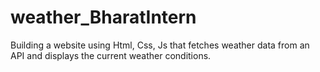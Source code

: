 # weather_BharatIntern


Building a website using Html, Css, Js that
fetches weather data from an API and
displays the current weather conditions.

